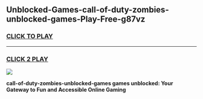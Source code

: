 
## Unblocked-Games-call-of-duty-zombies-unblocked-games-Play-Free-g87vz
<h3>
<a href="https://premium76.site?title=call-of-duty-zombies-unblocked-games&ref=15A">CLICK TO PLAY</a></h3>
<hr>

<h3>
<a href="https://premium76.site?title=call-of-duty-zombies-unblocked-games&ref=15A">CLICK 2 PLAY</a>
  
</h3>

<a href="https://premium76.site?title=call-of-duty-zombies-unblocked-games&ref=15A"><img src="https://clearcache.store/games.png"></a>


**call-of-duty-zombies-unblocked-games games unblocked: Your Gateway to Fun and Accessible Online Gaming**
